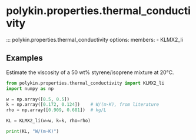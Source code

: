 # polykin.properties.thermal_conductivity

::: polykin.properties.thermal_conductivity
    options:
        members:
            - KLMX2_li

## Examples

Estimate the viscosity of a 50 wt% styrene/isoprene mixture at 20°C.

```python exec="on" source="console"
from polykin.properties.thermal_conductivity import KLMX2_li
import numpy as np

w = np.array([0.5, 0.5])
k = np.array([0.172, 0.124])    # W/(m·K), from literature
rho = np.array([0.909, 0.681])  # kg/L

KL = KLMX2_li(w=w, k=k, rho=rho)

print(KL, "W/(m·K)")
```
